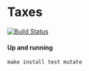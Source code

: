 # Taxes

[![Build Status](https://github.com/RailsEventStore/cqrs-es-sample-with-res/workflows/taxes/badge.svg)](https://github.com/RailsEventStore/cqrs-es-sample-with-res/actions/workflows/taxes.yml)


#### Up and running

```
make install test mutate
```
